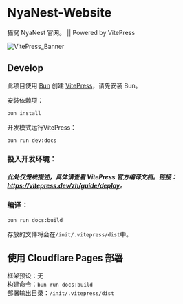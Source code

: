 # NyaNest-Website

猫窝 NyaNest 官网。 || Powered by VitePress

![VitePress_Banner](https://api.ymbit.cn/images/nyanest/vitepress_banner.png)

## Develop
此项目使用 [Bun](https://bun.sh) 创建 [VitePress](https://vitepress.dev)，请先安装 Bun。

安装依赖项：
```bash
bun install
```
开发模式运行VitePress：
```bash
bun run dev:docs
```
### 投入开发环境：
##### 此处仅笼统描述，具体请查看 VitePress 官方编译文档。链接：<https://vitepress.dev/zh/guide/deploy>。
### 编译：
```bash
bun run docs:build
```
存放的文件将会在`/init/.vitepress/dist`中。
## 使用 Cloudflare Pages 部署
框架预设：无<br>
构建命令：`bun run docs:build`<br>
部署输出目录：`/init/.vitepress/dist`
